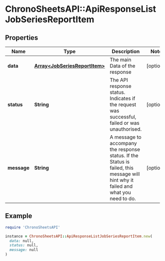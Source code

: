 # ChronoSheetsAPI::ApiResponseListJobSeriesReportItem

## Properties

| Name | Type | Description | Notes |
| ---- | ---- | ----------- | ----- |
| **data** | [**Array&lt;JobSeriesReportItem&gt;**](JobSeriesReportItem.md) | The main Data of the response | [optional] |
| **status** | **String** | The API response status. Indicates if the request was successful, failed or was unauthorised. | [optional] |
| **message** | **String** | A message to accompany the response status.  If the Status is failed, this message will hint why it failed and what you need to do. | [optional] |

## Example

```ruby
require 'ChronoSheetsAPI'

instance = ChronoSheetsAPI::ApiResponseListJobSeriesReportItem.new(
  data: null,
  status: null,
  message: null
)
```

